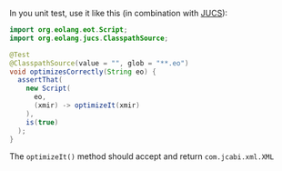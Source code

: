 In you unit test, use it like this (in combination with 
[JUCS](https://github.com/objectionary/jcucs)):

```java
import org.eolang.eot.Script;
import org.eolang.jucs.ClasspathSource;

@Test
@ClasspathSource(value = "", glob = "**.eo")
void optimizesCorrectly(String eo) {
  assertThat(
    new Script(
      eo,
      (xmir) -> optimizeIt(xmir)
    ),
    is(true)
  );
}
```

The `optimizeIt()` method should accept and return `com.jcabi.xml.XML`